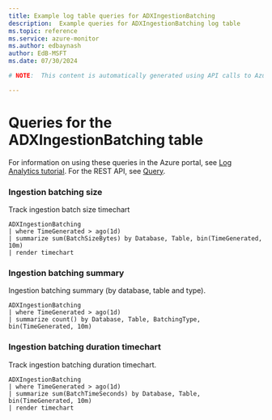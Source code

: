 ```yaml
---
title: Example log table queries for ADXIngestionBatching
description:  Example queries for ADXIngestionBatching log table
ms.topic: reference
ms.service: azure-monitor
ms.author: edbaynash
author: EdB-MSFT
ms.date: 07/30/2024

# NOTE:  This content is automatically generated using API calls to Azure. Any edits made on these files will be overwritten in the next run of the script. 

---
```


# Queries for the ADXIngestionBatching table

For information on using these queries in the Azure portal, see [Log Analytics tutorial](/azure/azure-monitor/logs/log-analytics-tutorial). For the REST API, see [Query](/rest/api/loganalytics/query).


### Ingestion batching size  


Track ingestion batch size timechart  

```query
ADXIngestionBatching
| where TimeGenerated > ago(1d)
| summarize sum(BatchSizeBytes) by Database, Table, bin(TimeGenerated, 10m)
| render timechart
```



### Ingestion batching summary  


Ingestion batching summary (by database, table and type).  

```query
ADXIngestionBatching
| where TimeGenerated > ago(1d)
| summarize count() by Database, Table, BatchingType, bin(TimeGenerated, 10m)

```



### Ingestion batching duration timechart  


Track ingestion batching duration timechart.  

```query
ADXIngestionBatching
| where TimeGenerated > ago(1d)
| summarize sum(BatchTimeSeconds) by Database, Table, bin(TimeGenerated, 10m)
| render timechart
```

